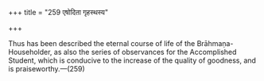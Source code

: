 +++
title = "259 एषोदिता गृहस्थस्य"

+++

Thus has been described the eternal course of life of the Brāhmaṇa-Householder, as also the series of observances for the Accomplished Student, which is conducive to the increase of the quality of goodness, and is praiseworthy.—(259)